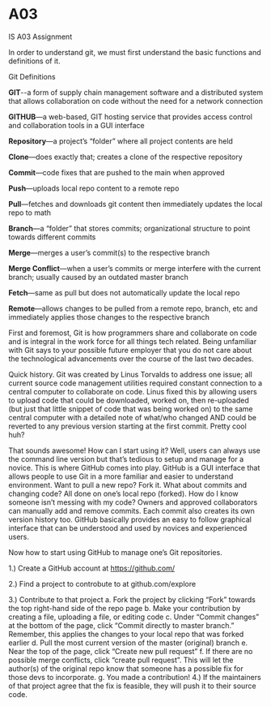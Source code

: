 # A03
IS A03 Assignment 

In order to understand git, we must first understand the basic functions and definitions of it.

Git Definitions

**GIT**--a form of supply chain management software and a distributed system that allows collaboration on code without the need for a network connection  

**GITHUB**—a web-based, GIT hosting service that provides access control and collaboration tools in a GUI interface 

**Repository**—a project’s “folder” where all project contents are held

**Clone**—does exactly that; creates a clone of the respective repository

**Commit**—code fixes that are pushed to the main when approved

**Push**—uploads local repo content to a remote repo 

**Pull**—fetches and downloads git content then immediately updates the local repo to math 

**Branch**—a “folder” that stores commits; organizational structure to point towards different commits

**Merge**—merges a user’s commit(s) to the respective branch

**Merge Conflict**—when a user’s commits or merge interfere with the current branch; usually caused by an outdated master branch

**Fetch**—same as pull but does not automatically update the local repo

**Remote**—allows changes to be pulled from a remote repo, branch, etc and immediately applies those changes to the respective branch

First and foremost, Git is how programmers share and collaborate on code and is integral in the work force for all things tech related. Being unfamiliar with Git says to your possible future employer that you do not care about the technological advancements over the course of the last two decades. 

Quick history. Git was created by Linus Torvalds to address one issue; all current source code management utilities required constant connection to a central computer to collaborate on code. Linus fixed this by allowing users to upload code that could be downloaded, worked on, then re-uploaded (but just that little snippet of code that was being worked on) to the same central computer with a detailed note of what/who changed AND could be reverted to any previous version starting at the first commit. Pretty cool huh? 

That sounds awesome! How can I start using it? Well, users can always use the command line version but that’s tedious to setup and manage for a novice. This is where GitHub comes into play. GitHub is a GUI interface that allows people to use Git in a more familiar and easier to understand environment. Want to pull a new repo? Fork it. What about commits and changing code? All done on one’s local repo (forked). How do I know someone isn’t messing with my code? Owners and approved collaborators can manually add and remove commits. Each commit also creates its own version history too. GitHub basically provides an easy to follow graphical interface that can be understood and used by novices and experienced users.  

Now how to start using GitHub to manage one’s Git repositories. 

1.)	Create a GitHub account at https://github.com/

2.) Find a project to controbute to at github.com/explore

3.)	Contribute to that project 
  a.	Fork the project by clicking “Fork” towards the top right-hand side of the repo page 
  b.	Make your contribution by creating a file, uploading a file, or editing code 
  c.	Under “Commit changes” at the bottom of the page, click “Commit directly to master branch.” Remember, this applies the changes to       your local repo that was forked earlier
  d.	Pull the most current version of the master (original) branch 
  e.	Near the top of the page, click “Create new pull request”
  f.	If there are no possible merge conflicts, click “create pull request”. This will let the author(s) of the original repo know that       someone has a possible fix for those devs to incorporate. 
  g.	You made a contribution!
  4.)	If the maintainers of that project agree that the fix is feasible, they will push it to their source code. 


